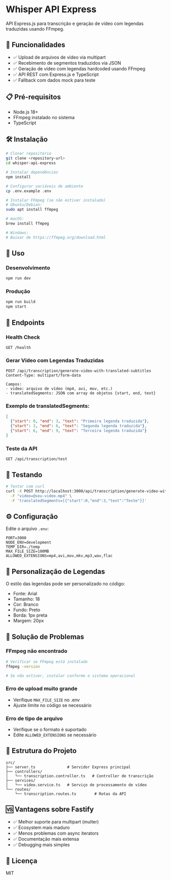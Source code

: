 # Whisper API Express

API Express.js para transcrição e geração de vídeo com legendas traduzidas usando FFmpeg.

## 🚀 Funcionalidades

- ✅ Upload de arquivos de vídeo via multipart
- ✅ Recebimento de segmentos traduzidos via JSON
- ✅ Geração de vídeo com legendas hardcoded usando FFmpeg
- ✅ API REST com Express.js e TypeScript
- ✅ Fallback com dados mock para teste

## 📋 Pré-requisitos

- Node.js 18+
- FFmpeg instalado no sistema
- TypeScript

## 🛠️ Instalação

```bash
# Clonar repositório
git clone <repository-url>
cd whisper-api-express

# Instalar dependências
npm install

# Configurar variáveis de ambiente
cp .env.example .env

# Instalar FFmpeg (se não estiver instalado)
# Ubuntu/Debian:
sudo apt install ffmpeg

# macOS:
brew install ffmpeg

# Windows:
# Baixar de https://ffmpeg.org/download.html
```

## 🚦 Uso

### Desenvolvimento
```bash
npm run dev
```

### Produção
```bash
npm run build
npm start
```

## 📡 Endpoints

### Health Check
```
GET /health
```

### Gerar Vídeo com Legendas Traduzidas
```
POST /api/transcription/generate-video-with-translated-subtitles
Content-Type: multipart/form-data

Campos:
- video: arquivo de vídeo (mp4, avi, mov, etc.)
- translatedSegments: JSON com array de objetos {start, end, text}
```

### Exemplo de translatedSegments:
```json
[
  {"start": 0, "end": 3, "text": "Primeira legenda traduzida"},
  {"start": 3, "end": 6, "text": "Segunda legenda traduzida"},
  {"start": 6, "end": 9, "text": "Terceira legenda traduzida"}
]
```

### Teste da API
```
GET /api/transcription/test
```

## 🧪 Testando

```bash
# Testar com curl
curl -X POST http://localhost:3000/api/transcription/generate-video-with-translated-subtitles \
  -F "video=@seu-video.mp4" \
  -F 'translatedSegments=[{"start":0,"end":3,"text":"Teste"}]'
```

## ⚙️ Configuração

Edite o arquivo `.env`:

```env
PORT=3000
NODE_ENV=development
TEMP_DIR=./temp
MAX_FILE_SIZE=100MB
ALLOWED_EXTENSIONS=mp4,avi,mov,mkv,mp3,wav,flac
```

## 🔧 Personalização de Legendas

O estilo das legendas pode ser personalizado no código:

- Fonte: Arial
- Tamanho: 18
- Cor: Branco
- Fundo: Preto
- Borda: 1px preta
- Margem: 20px

## 🚨 Solução de Problemas

### FFmpeg não encontrado
```bash
# Verificar se FFmpeg está instalado
ffmpeg -version

# Se não estiver, instalar conforme o sistema operacional
```

### Erro de upload muito grande
- Verifique `MAX_FILE_SIZE` no .env
- Ajuste limite no código se necessário

### Erro de tipo de arquivo
- Verifique se o formato é suportado
- Edite `ALLOWED_EXTENSIONS` se necessário

## 📝 Estrutura do Projeto

```
src/
├── server.ts              # Servidor Express principal
├── controllers/
│   └── transcription.controller.ts   # Controller de transcrição
├── services/
│   └── video.service.ts   # Serviço de processamento de vídeo
└── routes/
    └── transcription.routes.ts        # Rotas da API
```

## 🆚 Vantagens sobre Fastify

- ✅ Melhor suporte para multipart (multer)
- ✅ Ecosystem mais maduro
- ✅ Menos problemas com async iterators
- ✅ Documentação mais extensa
- ✅ Debugging mais simples

## 📄 Licença

MIT
